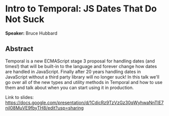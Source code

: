 ﻿# Intro to Temporal: JS Dates That Do Not Suck

**Speaker:** Bruce Hubbard

## Abstract

Temporal is a new ECMAScript stage 3 proposal for handling dates (and times!) that will be built-in to the language and forever change how dates are handled in JavaScript. Finally after 20 years handling dates in JavaScript without a third party library will no longer suck! In this talk we'll go over all of the new types and utility methods in Temporal and how to use them and talk about when you can start using it in production.

Link to slides: https://docs.google.com/presentation/d/1CdicRz9TzVzGz30qWyhwaNnTlE7njI08MuVE9fbyTH8/edit?usp=sharing
